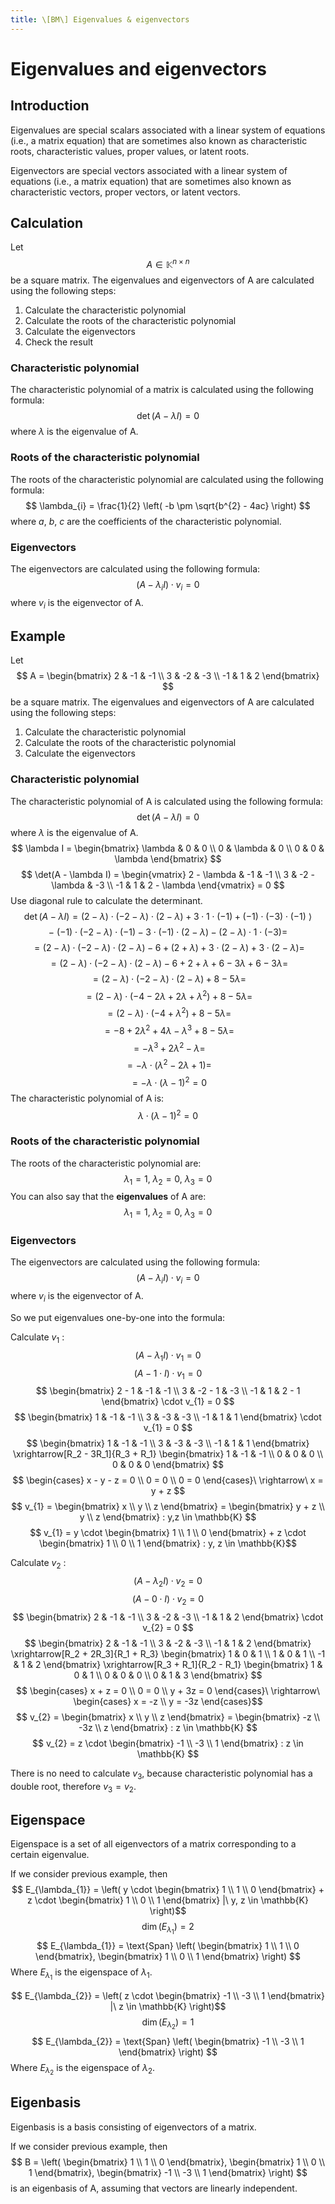 ```yaml
---
title: \[BM\] Eigenvalues & eigenvectors
---
```


# Eigenvalues and eigenvectors

## Introduction
Eigenvalues are special scalars associated with a linear system of equations (i.e., a matrix equation) that are sometimes also known as characteristic roots, characteristic values, proper values, or latent roots.

Eigenvectors are special vectors associated with a linear system of equations (i.e., a matrix equation) that are sometimes also known as characteristic vectors, proper vectors, or latent vectors.

## Calculation
Let
$$ A \in \mathbb{K}^{n \times n} $$
be a square matrix. The eigenvalues and eigenvectors of A are calculated using the following steps:

1. Calculate the characteristic polynomial
2. Calculate the roots of the characteristic polynomial
3. Calculate the eigenvectors
4. Check the result

### Characteristic polynomial
The characteristic polynomial of a matrix is calculated using the following formula:
$$ \det(A - \lambda I) = 0 $$
where
$\lambda$
is the eigenvalue of A.

### Roots of the characteristic polynomial
The roots of the characteristic polynomial are calculated using the following formula:
$$ \lambda_{i} = \frac{1}{2} \left( -b \pm \sqrt{b^{2} - 4ac} \right) $$
where
$a$, $b$, $c$
are the coefficients of the characteristic polynomial.

### Eigenvectors
The eigenvectors are calculated using the following formula:
$$ (A - \lambda_{i} I) \cdot v_{i} = 0 $$
where
$v_{i}$
is the eigenvector of A.

## Example
Let
$$ A = \begin{bmatrix}
    2 & -1 & -1 \\
    3 & -2 & -3 \\
    -1 & 1 & 2
\end{bmatrix} $$
be a square matrix. The eigenvalues and eigenvectors of A are calculated using the following steps:

1. Calculate the characteristic polynomial
2. Calculate the roots of the characteristic polynomial
3. Calculate the eigenvectors

### Characteristic polynomial
The characteristic polynomial of A is calculated using the following formula:
$$ \det(A - \lambda I) = 0 $$
where
$\lambda$
is the eigenvalue of A.
$$ \lambda I = \begin{bmatrix}
    \lambda & 0 & 0 \\
    0 & \lambda & 0 \\
    0 & 0 & \lambda
\end{bmatrix} $$
$$ \det(A - \lambda I) = \begin{vmatrix}
    2 - \lambda & -1 & -1 \\
    3 & -2 - \lambda & -3 \\
    -1 & 1 & 2 - \lambda
\end{vmatrix} = 0 $$
Use diagonal rule to calculate the determinant.
$$ \det(A - \lambda I) = (2 - \lambda) \cdot (-2 - \lambda) \cdot (2 - \lambda) + 3 \cdot 1 \cdot (-1) + (-1) \cdot (-3) \cdot (-1)\ \rangle$$
$$-\ (-1) \cdot (-2 - \lambda) \cdot (-1) - 3 \cdot (-1) \cdot (2 - \lambda) - (2 - \lambda) \cdot 1 \cdot (-3) = $$
$$ = (2 - \lambda) \cdot (-2 - \lambda) \cdot (2 - \lambda) - 6 + (2 + \lambda) + 3 \cdot (2 - \lambda) + 3 \cdot (2 - \lambda) = $$
$$ = (2 - \lambda) \cdot (-2 - \lambda) \cdot (2 - \lambda) - 6 + 2 + \lambda + 6 - 3\lambda + 6 - 3\lambda = $$
$$ = (2 - \lambda) \cdot (-2 - \lambda) \cdot (2 - \lambda) + 8 - 5\lambda = $$
$$ = (2 - \lambda) \cdot (-4 - 2\lambda + 2\lambda + \lambda^{2}) + 8 - 5\lambda = $$
$$ = (2 - \lambda) \cdot (-4 + \lambda^{2}) + 8 - 5\lambda = $$
$$ = -8 + 2\lambda^{2} + 4\lambda - \lambda^{3} + 8 - 5\lambda = $$
$$ = -\lambda^{3} + 2\lambda^{2} - \lambda = $$
$$ = -\lambda \cdot (\lambda^{2} - 2\lambda + 1) = $$
$$ = -\lambda \cdot (\lambda - 1)^{2} = 0 $$
The characteristic polynomial of A is:
$$ \lambda \cdot (\lambda - 1)^{2} = 0 $$
### Roots of the characteristic polynomial
The roots of the characteristic polynomial are:
$$ \lambda_{1} = 1,\ \lambda_{2} = 0,\ \lambda_{3} = 0 $$
You can also say that the **eigenvalues** of A are:
$$ \lambda_{1} = 1,\ \lambda_{2} = 0,\ \lambda_{3} = 0 $$

### Eigenvectors
The eigenvectors are calculated using the following formula:
$$ (A - \lambda_{i} I) \cdot v_{i} = 0 $$
where
$v_{i}$
is the eigenvector of A.

So we put eigenvalues one-by-one into the formula:

Calculate
${v_{1}}$
:
$$ (A - \lambda_{1} I) \cdot v_{1} = 0 $$
$$ (A - 1 \cdot I) \cdot v_{1} = 0 $$
$$ \begin{bmatrix}
    2 - 1 & -1 & -1 \\
    3 & -2 - 1 & -3 \\
    -1 & 1 & 2 - 1
\end{bmatrix} \cdot v_{1} = 0 $$
$$ \begin{bmatrix}
    1 & -1 & -1 \\
    3 & -3 & -3 \\
    -1 & 1 & 1
\end{bmatrix} \cdot v_{1} = 0 $$
$$ \begin{bmatrix}
    1 & -1 & -1 \\
    3 & -3 & -3 \\
    -1 & 1 & 1
\end{bmatrix} \xrightarrow[R_2 - 3R_1]{R_3 + R_1} \begin{bmatrix}
    1 & -1 & -1 \\
    0 & 0 & 0 \\
    0 & 0 & 0
\end{bmatrix} $$
$$ \begin{cases}
    x - y - z = 0 \\
    0 = 0 \\
    0 = 0
\end{cases}\ \rightarrow\ x = y + z $$
$$ v_{1} = \begin{bmatrix}
    x \\
    y \\
    z
\end{bmatrix} = \begin{bmatrix}
    y + z \\
    y \\
    z
\end{bmatrix} : y,z \in \mathbb{K} $$
$$ v_{1} = y \cdot \begin{bmatrix}
    1 \\
    1 \\
    0
\end{bmatrix} + z \cdot \begin{bmatrix}
    1 \\
    0 \\
    1
\end{bmatrix} : y, z \in \mathbb{K}$$

Calculate
${v_{2}}$
:
$$ (A - \lambda_{2} I) \cdot v_{2} = 0 $$
$$ (A - 0 \cdot I) \cdot v_{2} = 0 $$
$$ \begin{bmatrix}
    2 & -1 & -1 \\
    3 & -2 & -3 \\
    -1 & 1 & 2
\end{bmatrix} \cdot v_{2} = 0 $$
$$ \begin{bmatrix}
    2 & -1 & -1 \\
    3 & -2 & -3 \\
    -1 & 1 & 2
\end{bmatrix} \xrightarrow[R_2 + 2R_3]{R_1 + R_3} \begin{bmatrix}
    1 & 0 & 1 \\
    1 & 0 & 1 \\
    -1 & 1 & 2
\end{bmatrix} \xrightarrow[R_3 + R_1]{R_2 - R_1} \begin{bmatrix}
    1 & 0 & 1 \\
    0 & 0 & 0 \\
    0 & 1 & 3
\end{bmatrix} $$
$$ \begin{cases}
    x + z = 0 \\
    0 = 0 \\
    y + 3z = 0
\end{cases}\ \rightarrow\ \begin{cases}
    x = -z \\
    y = -3z
\end{cases}$$
$$ v_{2} = \begin{bmatrix}
    x \\
    y \\
    z
\end{bmatrix} = \begin{bmatrix}
    -z \\
    -3z \\
    z
\end{bmatrix} : z \in \mathbb{K} $$
$$ v_{2} = z \cdot \begin{bmatrix}
    -1 \\
    -3 \\
    1
\end{bmatrix} : z \in \mathbb{K} $$

There is no need to calculate
${v_{3}}$,
because characteristic polynomial has a double root, therefore
${v_{3}} = {v_{2}}$.

## Eigenspace
Eigenspace is a set of all eigenvectors of a matrix corresponding to a certain eigenvalue.

If we consider previous example, then
$$ E_{\lambda_{1}} = \left( y \cdot \begin{bmatrix}
    1 \\
    1 \\
    0
\end{bmatrix} + z \cdot \begin{bmatrix}
    1 \\
    0 \\
    1
\end{bmatrix} |\ y, z \in \mathbb{K} \right)$$
$$ \dim(E_{\lambda_{1}}) = 2 $$
$$ E_{\lambda_{1}} = \text{Span} \left( \begin{bmatrix}
    1 \\
    1 \\
    0
\end{bmatrix}, \begin{bmatrix}
    1 \\
    0 \\
    1
\end{bmatrix} \right) $$
Where
$E_{\lambda_{1}}$
is the eigenspace of
$\lambda_{1}$.

$$ E_{\lambda_{2}} = \left( z \cdot \begin{bmatrix}
    -1 \\
    -3 \\
    1
\end{bmatrix} |\ z \in \mathbb{K} \right)$$
$$ \dim(E_{\lambda_{2}}) = 1 $$
$$ E_{\lambda_{2}} = \text{Span} \left( \begin{bmatrix}
    -1 \\
    -3 \\
    1
\end{bmatrix} \right) $$
Where
$E_{\lambda_{2}}$
is the eigenspace of
$\lambda_{2}$.

## Eigenbasis
Eigenbasis is a basis consisting of eigenvectors of a matrix.

If we consider previous example, then
$$ B = \left( \begin{bmatrix}
    1 \\
    1 \\
    0
\end{bmatrix}, \begin{bmatrix}
    1 \\
    0 \\
    1
\end{bmatrix}, \begin{bmatrix}
    -1 \\
    -3 \\
    1
\end{bmatrix} \right) $$
is an eigenbasis of A, assuming that vectors are linearly independent.
